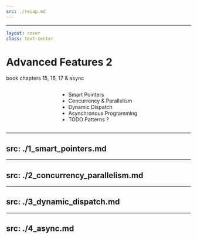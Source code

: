 ```yaml
---
src: ./recap.md
---
```


---

```yaml
layout: cover
class: text-center
```

# Advanced Features 2

book chapters 15, 16, 17 & async

<div style="display: flex">
  <div style="flex-grow: 1"></div>
  <div style="text-align: left">
    <ul>
      <li>Smart Pointers</li>
      <li>Concurrency & Parallelism</li>
      <li>Dynamic Dispatch</li>
      <li>Asynchronous Programming</li>
      <li>TODO Patterns ?</li>
    </ul>
  </div>
  <div style="flex-grow: 1"></div>
</div>

<Nr />

---
src: ./1_smart_pointers.md
---

---
src: ./2_concurrency_parallelism.md
---

---
src: ./3_dynamic_dispatch.md
---

---
src: ./4_async.md
---
